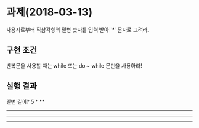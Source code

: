 # 과제(2018-03-13)
사용자로부터 직삼각형의 밑변 숫자를 입력 받아 '*' 문자로 그려라. 

## 구현 조건
반복문을 사용할 때는 while 또는 do ~ while 문만을 사용하라!

## 실행 결과

밑변 길이? 5
*
**
***
****
*****
``` 